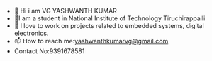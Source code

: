 - 👋 Hi i am VG YASHWANTH KUMAR
- 💞I am a student in National Institute of Technology Tiruchirappalli 
- 👀 I love to work on projects related to embedded systems, digital electronics.
- 📫 How to reach me:yashwanthkumarvg@gmail.com
-    Contact No:9391678581

<!---
vgyashwanth/vgyashwanth is a ✨ special ✨ repository because its `README.md` (this file) appears on your GitHub profile.
You can click the Preview link to take a look at your changes.
--->
